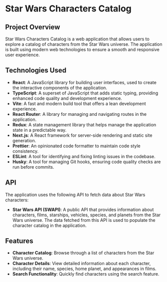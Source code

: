 # Star Wars Characters Catalog

## Project Overview

Star Wars Characters Catalog is a web application that allows users to explore a catalog of characters from the Star Wars universe. The application is built using modern web technologies to ensure a smooth and responsive user experience.

## Technologies Used

- **React**: A JavaScript library for building user interfaces, used to create the interactive components of the application.
- **TypeScript**: A superset of JavaScript that adds static typing, providing enhanced code quality and development experience.
- **Vite**: A fast and modern build tool that offers a lean development experience.
- **React Router**: A library for managing and navigating routes in the application.
- **Redux**: A state management library that helps manage the application state in a predictable way.
- **Next.js**: A React framework for server-side rendering and static site generation.
- **Prettier**: An opinionated code formatter to maintain code style consistency.
- **ESLint**: A tool for identifying and fixing linting issues in the codebase.
- **Husky**: A tool for managing Git hooks, ensuring code quality checks are run before commits.

## API

The application uses the following API to fetch data about Star Wars characters:

- **Star Wars API (SWAPI)**: A public API that provides information about characters, films, starships, vehicles, species, and planets from the Star Wars universe. The data fetched from this API is used to populate the character catalog in the application.

## Features

- **Character Catalog**: Browse through a list of characters from the Star Wars universe.
- **Character Details**: View detailed information about each character, including their name, species, home planet, and appearances in films.
- **Search Functionality**: Quickly find characters using the search feature.